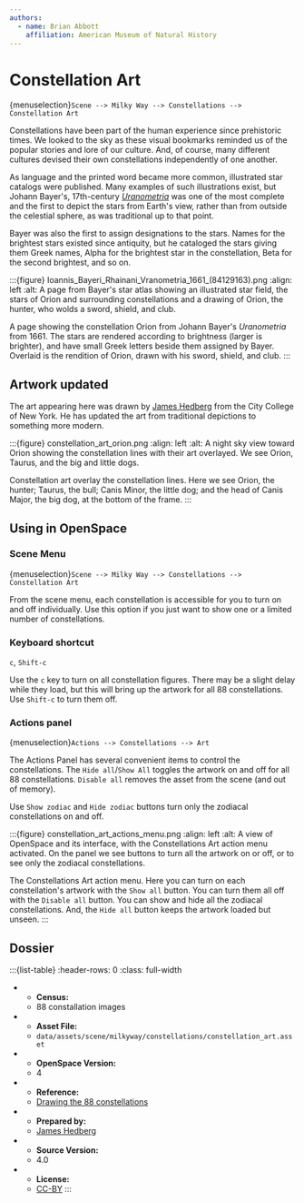 ```yaml
---
authors:
  - name: Brian Abbott
    affiliation: American Museum of Natural History
---
```



# Constellation Art

{menuselection}`Scene --> Milky Way --> Constellations --> Constellation Art`


Constellations have been part of the human experience since prehistoric times. We looked to the sky as these visual bookmarks reminded us of the popular stories and lore of our culture. And, of course, many different cultures devised their own constellations independently of one another. 

As language and the printed word became more common, illustrated star catalogs were published. Many examples of such illustrations exist, but Johann Bayer's, 17th-century *[Uranometria](https://en.wikipedia.org/wiki/Uranometria)* was one of the most complete and the first to depict the stars from Earth's view, rather than from outside the celestial sphere, as was traditional up to that point.

Bayer was also the first to assign designations to the stars. Names for the brightest stars existed since antiquity, but he cataloged the stars giving them Greek names, Alpha for the brightest star in the constellation, Beta for the second brightest, and so on.

:::{figure} Ioannis_Bayeri_Rhainani_Vranometria_1661_(84129163).png
:align: left
:alt: A page from Bayer's star atlas showing an illustrated star field, the stars of Orion and surrounding constellations and a drawing of Orion, the hunter, who wolds a sword, shield, and club.

A page showing the constellation Orion from Johann Bayer's _Uranometria_ from 1661. The stars are rendered according to brightness (larger is brighter), and have small Greek letters beside them assigned by Bayer. Overlaid is the rendition of Orion, drawn with his sword, shield, and club. 
:::



## Artwork updated

The art appearing here was drawn by [James Hedberg](http://jameshedberg.com) from the City College of New York. He has updated the art from traditional depictions to something more modern.


:::{figure} constellation_art_orion.png
:align: left
:alt: A night sky view toward Orion showing the constellation lines with their art overlayed. We see Orion, Taurus, and the big and little dogs. 

Constellation art overlay the constellation lines. Here we see Orion, the hunter; Taurus, the bull; Canis Minor, the little dog; and the head of Canis Major, the big dog, at the bottom of the frame.
:::


## Using in OpenSpace

### Scene Menu

{menuselection}`Scene --> Milky Way --> Constellations --> Constellation Art`

From the scene menu, each constellation is accessible for you to turn on and off individually. Use this option if you just want to show one or a limited number of constellations.


### Keyboard shortcut

`c`, `Shift-c`

Use the `c` key to turn on all constellation figures. There may be a slight delay while they load, but this will bring up the artwork for all 88 constellations. Use `Shift-c` to turn them off.


### Actions panel

{menuselection}`Actions --> Constellations --> Art`

The Actions Panel has several convenient items to control the constellations. The `Hide all`/`Show All` toggles the artwork on and off for all 88 constellations. `Disable all` removes the asset from the scene (and out of memory).

Use `Show zodiac` and `Hide zodiac` buttons turn only the zodiacal constellations on and off.


:::{figure} constellation_art_actions_menu.png
:align: left
:alt: A view of OpenSpace and its interface, with the Constellations Art action menu activated. On the panel we see buttons to turn all the artwork on or off, or to see only the zodiacal constellations.

The Constellations Art action menu. Here you can turn on each constellation's artwork with the `Show all` button. You can turn them all off with the `Disable all` button. You can show and hide all the zodiacal constellations. And, the `Hide all` button keeps the artwork loaded but unseen.
:::



## Dossier
:::{list-table}
:header-rows: 0
:class: full-width

* - **Census:**
  - 88 constallation images
* - **Asset File:**
  - `data/assets/scene/milkyway/constellations/constellation_art.asset`
* - **OpenSpace Version:**
  - 4
* - **Reference:**
  - [Drawing the 88 constellations](http://www.jameshedberg.com/creations/2020/07/20/constellations.html)
* - **Prepared by:**
  - [James Hedberg](http://jameshedberg.com)
* - **Source Version:**
  - 4.0
* - **License:**
  - [CC-BY](https://creativecommons.org/licenses/by/4.0/)
:::
